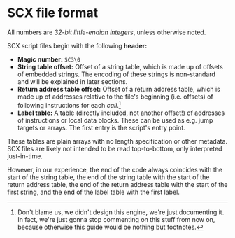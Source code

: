 # SCX file format

All numbers are *32-bit little-endian integers*, unless otherwise noted.

SCX script files begin with the following **header:**

* **Magic number:** `SC3\0`
* **String table offset:** Offset of a string table, which is made up of offsets of embedded strings. The encoding of these strings is non-standard and will be explained in later sections.
* **Return address table offset:** Offset of a return address table, which is made up of addresses relative to the file's beginning (i.e. offsets) of following instructions for each *call*.[^1]
* **Label table:** A table (directly included, not another offset!) of addresses of instructions or local data blocks. These can be used as e.g. jump targets or arrays. The first entry is the script's entry point.

These tables are plain arrays with no length specification or other metadata. SCX files are likely not intended to be read top-to-bottom, only interpreted just-in-time.

However, in our experience, the end of the code always coincides with the start of the string table, the end of the string table with the start of the return address table, the end of the return address table with the start of the first string, and the end of the label table with the first label.

[^1]: Don't blame us, we didn't design this engine, we're just documenting it. In fact, we're just gonna stop commenting on this stuff from now on, because otherwise this guide would be nothing but footnotes.